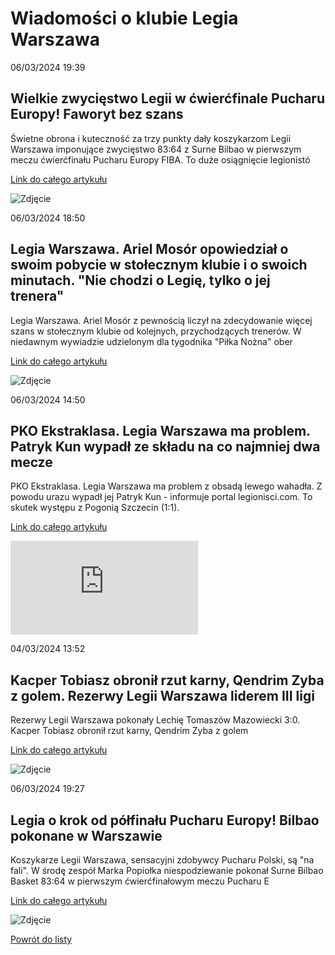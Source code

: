 # Wiadomości o klubie Legia Warszawa

06/03/2024  19:39 

## Wielkie zwycięstwo Legii w ćwierćfinale Pucharu Europy! Faworyt bez szans 

Świetne obrona i kuteczność za trzy punkty dały koszykarzom Legii Warszawa imponujące zwycięstwo 83:64 z Surne Bilbao w pierwszym meczu ćwierćfinału Pucharu Europy FIBA. To duże osiągnięcie legionistó 

[Link do całego artykułu](https://www.sport.pl/koszykowka/7,65070,30771416,wielkie-zwyciestwo-legii-w-cwiercfinale-pucharu-europy-faworyt.html) 

![Zdjęcie](https://bi.im-g.pl/im/ee/58/1d/z30771438IER,Aric-Holman.jpg) 

06/03/2024  18:50 

## Legia Warszawa. Ariel Mosór opowiedział o swoim pobycie w stołecznym klubie i o swoich minutach. "Nie chodzi o Legię, tylko o jej trenera" 

Legia Warszawa. Ariel Mosór z pewnością liczył na zdecydowanie więcej szans w stołecznym klubie od kolejnych, przychodzących trenerów. W niedawnym wywiadzie udzielonym dla tygodnika "Piłka Nożna" ober 

[Link do całego artykułu](https://www.msn.com/pl-pl/sport/other/legia-warszawa-ariel-mosór-opowiedział-o-swoim-pobycie-w-stołecznym-klubie-i-o-swoich-minutach-nie-chodzi-o-legię-tylko-o-jej-trenera/ar-BB1jrBYD) 

![Zdjęcie](None) 

06/03/2024  14:50 

## PKO Ekstraklasa. Legia Warszawa ma problem. Patryk Kun wypadł ze składu na co najmniej dwa mecze 

PKO Ekstraklasa. Legia Warszawa ma problem z obsadą lewego wahadła. Z powodu urazu wypadł jej Patryk Kun - informuje portal legionisci.com. To skutek występu z Pogonią Szczecin (1:1). 

[Link do całego artykułu](https://www.msn.com/pl-pl/sport/other/pko-ekstraklasa-legia-warszawa-ma-problem-patryk-kun-wypadł-ze-składu-na-co-najmniej-dwa-mecze/ar-BB1jqOXl) 

![Zdjęcie](https://img-s-msn-com.akamaized.net/tenant/amp/entityid/BB1jqMvj.img?w=640&h=400&m=4&q=71) 

04/03/2024  13:52 

## Kacper Tobiasz obronił rzut karny, Qendrim Zyba z golem. Rezerwy Legii Warszawa liderem III ligi 

Rezerwy Legii Warszawa pokonały Lechię Tomaszów Mazowiecki 3:0. Kacper Tobiasz obronił rzut karny, Qendrim Zyba z golem 

[Link do całego artykułu](https://eurosport.tvn24.pl/pilka-nozna/kacper-tobiasz-obronil-rzut-karny-qendrim-zyba-z-golem.-rezerwy-legii-warszawa-liderem-iii-ligi_sto10048219/story.shtml) 

![Zdjęcie](https://imgresizer.eurosport.com/unsafe/2560x1440/filters:format(jpeg)/origin-imgresizer.eurosport.com/2024/03/04/3922739-79687548-2560-1440.jpg) 

06/03/2024  19:27 

## Legia o krok od półfinału Pucharu Europy! Bilbao pokonane w Warszawie 

Koszykarze Legii Warszawa, sensacyjni zdobywcy Pucharu Polski, są "na fali". W środę zespół Marka Popiołka niespodziewanie pokonał Surne Bilbao Basket 83:64 w pierwszym ćwierćfinałowym meczu Pucharu E 

[Link do całego artykułu](https://www.msn.com/pl-pl/sport/other/legia-o-krok-od-półfinału-pucharu-europy-bilbao-pokonane-w-warszawie/ar-BB1jrGlu) 

![Zdjęcie](https://d-art.ppstatic.pl/kadry/k/r/1/7c/bc/65e8c19e8ce77_o_original.jpg) 

[Powrót do listy](https://jacekkajdan.github.io/ekstraklasa/lista_ekstraklasa)
